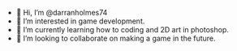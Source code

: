 - 👋 Hi, I’m @darranholmes74
- 👀 I’m interested in game development.
- 🌱 I’m currently learning how to coding and 2D art in photoshop.
- 💞️ I’m looking to collaborate on making a game in the future.

<!---
darranholmes74/darranholmes74 is a ✨ special ✨ repository because its `README.md` (this file) appears on your GitHub profile.
You can click the Preview link to take a look at your changes.
--->
